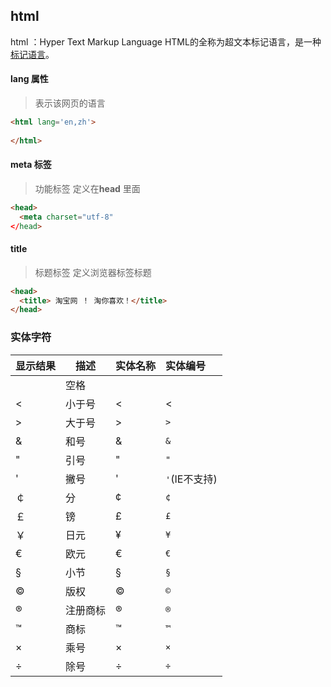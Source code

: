 ## html

html  ：Hyper Text Markup Language  HTML的全称为超文本标记语言，是一种[标记语言](https://baike.baidu.com/item/HTML/97049?fr=aladdin)。

#### lang  属性

> 表示该网页的语言

```html
<html lang='en,zh'>
  
</html>
```

#### meta 标签

> 功能标签 定义在**head** 里面

```html
<head>
  <meta charset="utf-8"
</head>
```

#### title

> 标题标签 定义浏览器标签标题

```html
<head>
  <title> 淘宝网 ！ 淘你喜欢！</title>
</head>
```



### 实体字符

| 显示结果 | 描述     | 实体名称 | 实体编号      |
| -------- | -------- | -------- | :------------ |
|          | 空格     | &nbsp;   |               |
| <        | 小于号   | &lt;     | &lt;          |
| >        | 大于号   | &gt;     | `>`           |
| &        | 和号     | &amp;    | `&`           |
| "        | 引号     | &quot;   | `"`           |
| '        | 撇号     | &apos;   | `'`(IE不支持) |
| ￠       | 分       | &cent;   | `¢`           |
| ￡       | 镑       | &pound;  | `£`           |
| ￥       | 日元     | &yen;    | `¥`           |
| €        | 欧元     | &euro;   | `€`           |
| §        | 小节     | &sect;   | `§`           |
| ©        | 版权     | &copy;   | `©`           |
| ®        | 注册商标 | &reg;    | `®`           |
| ™        | 商标     | &trade;  | `™`           |
| ×        | 乘号     | &times;  | `×`           |
| ÷        | 除号     | &divide; | `÷`           |